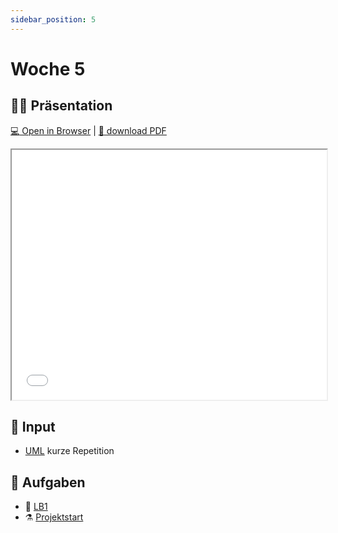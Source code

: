 ```yaml
---
sidebar_position: 5
---
```


# Woche 5

## :teacher: Präsentation

[:computer: Open in Browser](pathname:///slides/woche-5) | [:floppy_disk: download PDF](pathname:///slides/woche-5.pdf)

<iframe src="/bbzbl-modul-404/slides/woche-5" width="100%" height="400px"></iframe>

## :brain: Input

- [UML](../konzepte/uml.md) kurze Repetition

## :pencil: Aufgaben

- :checkered_flag: [LB1](../beurteilungen/lb1.md)
- :alembic: [Projektstart](../beurteilungen/lb2.md)
